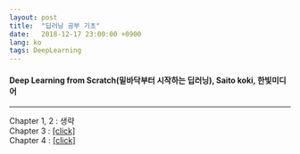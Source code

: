 ```yaml
---
layout: post
title:  "딥러닝 공부 기초"
date:   2018-12-17 23:00:00 +0900
lang: ko
tags: DeepLearning
---
```

#### Deep Learning from Scratch(밑바닥부터 시작하는 딥러닝), Saito koki, 한빛미디어 ####
<hr>
Chapter 1, 2 : 생략<br>
Chapter 3 : <a href = "https://github.com/pirunita/DeepLearningBasic/blob/master/Chapter%203.%20Neural%20Network.ipynb">[click]</a><br>
Chapter 4 : <a href = "https://github.com/pirunita/DeepLearningBasic/blob/master/Chapter%204.%20Neural%20Network%20Training.ipynb">[click]</a>